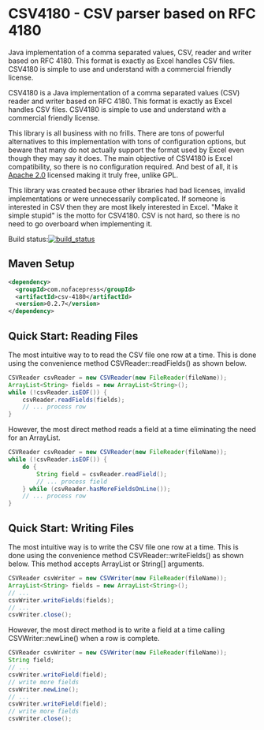 # CSV4180 - CSV parser based on RFC 4180

Java implementation of a comma separated values, CSV, reader and writer based on RFC 4180. This format is exactly as Excel handles CSV files. CSV4180 is simple to use and understand with a commercial friendly license.

CSV4180 is a Java implementation of a comma separated values (CSV) reader and writer based on RFC 4180. This format is exactly as Excel handles CSV files. CSV4180 is simple to use and understand with a commercial friendly license.

This library is all business with no frills. There are tons of powerful alternatives to this implementation with tons of configuration options, but beware that many do not actually support the format used by Excel even though they may say it does. The main objective of CSV4180 is Excel compatibility, so there is no configuration required. And best of all, it is [Apache 2.0](LICENSE.md) licensed making it truly free, unlike GPL.

This library was created because other libraries had bad licenses, invalid implementations or were unnecessarily complicated. If someone is interested in CSV then they are most likely interested in Excel. "Make it simple stupid" is the motto for CSV4180. CSV is not hard, so there is no need to go overboard when implementing it.

Build status:[![build_status](https://travis-ci.org/nofacepress/csv4180.svg?branch=master)](https://travis-ci.org/nofacepress/csv4180)


## Maven Setup

```xml
<dependency>
  <groupId>com.nofacepress</groupId>
  <artifactId>csv-4180</artifactId>
  <version>0.2.7</version>
</dependency>
```

## Quick Start: Reading Files
The most intuitive way to to read the CSV file one row at a time. This is done using the convenience method CSVReader::readFields() as shown below.

```java
CSVReader csvReader = new CSVReader(new FileReader(fileName));
ArrayList<String> fields = new ArrayList<String>();
while (!csvReader.isEOF()) {
	csvReader.readFields(fields);
	// ... process row 
}
```

However, the most direct method reads a field at a time eliminating the need for an ArrayList.

```java
CSVReader csvReader = new CSVReader(new FileReader(fileName));
while (!csvReader.isEOF()) {
	do {
		String field = csvReader.readField();
		// ... process field 
	} while (csvReader.hasMoreFieldsOnLine());
	// ... process row 
}
```

## Quick Start: Writing Files
The most intuitive way is to write the CSV file one row at a time. This is done using the convenience method CSVReader::writeFields() as shown below. This method accepts ArrayList<String> or String[] arguments.

```java
CSVReader csvWriter = new CSVWriter(new FileReader(fileName));
ArrayList<String> fields = new ArrayList<String>();
// ...  
csvWriter.writeFields(fields);
// ...  
csvWriter.close();
```

However, the most direct method is to write a field at a time calling CSVWriter::newLine() when a row is complete.

```java
CSVReader csvWriter = new CSVWriter(new FileReader(fileName));
String field;
// ...  
csvWriter.writeField(field);
// write more fields  
csvWriter.newLine();
// ...  
csvWriter.writeField(field);
// write more fields  
csvWriter.close();
```